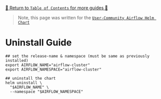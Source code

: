 [🔗 Return to `Table of Contents` for more guides 🔗](https://github.com/airflow-helm/charts/tree/main/charts/airflow#guides)

> Note, this page was written for the [`User-Community Airflow Helm Chart`](https://github.com/airflow-helm/charts/tree/main/charts/airflow)

# Uninstall Guide

```shell
## set the release-name & namespace (must be same as previously installed)
export AIRFLOW_NAME="airflow-cluster"
export AIRFLOW_NAMESPACE="airflow-cluster"

## uninstall the chart
helm uninstall \
  "$AIRFLOW_NAME" \
  --namespace "$AIRFLOW_NAMESPACE"